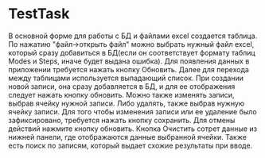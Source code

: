 # TestTask
В основной форме для работы с БД и файлами excel создается таблица. По нажатию "файл->открыть файл" можно выбрать нужный файл excel, который сразу добавиться в БД(если он соответствует формату таблиц Modes и Steps, иначе будет выдана ошибка). Для появления данных в приложении требуется нажать кнопку Обновить.
Далее для перехода между таблицами используется выпадающий список. При создании новой записи, она сразу добавляется в БД, и для ее отображения следует нажать кнопку обновить. Можно также изменять записи, выбрав ячейку нужной записи.
Либо удалять, также выбрав нужную ячейку записи. Для того чтобы изменения записи или ее удаление было зафиксировано, требуется нажать кнопку сохранить. Для отмены действий нажмите кнопку обновить. Кнопка Очистить сотрет данные из нижней панели, где отображаются данные выбранной ячейки.
Также есть поиск по записям, который выдает схожие результаты при вводе.
